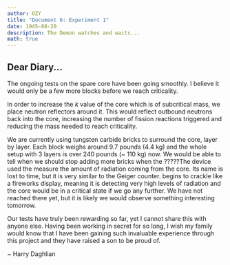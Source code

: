 ```yaml
---
author: OZY
title: "Document 6: Experiment 1"
date: 1945-08-20
description: The Demon watches and waits... 
math: true
---
```


## Dear Diary...

The ongoing tests on the spare core have been going smoothly. I believe it would only be a few more blocks before we reach criticality.

In order to increase the $k$ value of the core which is of subcritical mass, we place neutron reflectors around it. This would reflect outbound neutrons back into the core, increasing the number of fission reactions triggered and reducing the mass needed to reach criticality. 

We are currently using tungsten carbide bricks to surround the core, layer by layer. Each block weighs around 9.7 pounds (4.4 kg) and the whole setup with 3 layers is over 240 pounds (~ 110 kg) now. We would be able to tell when we should stop adding more bricks when the <a class="tooltip">?????<span>The device used the measure the amount of radiation coming from the core. Its name is lost to time, but it is very similar to the Geiger counter.</span></a> begins to crackle like a fireworks display, meaning it is detecting very high levels of radiation and the core would be in a critical state if we go any further. We have not reached there yet, but it is likely we would observe something interesting tomorrow.

Our tests have truly been rewarding so far, yet I cannot share this with anyone else. Having been working in secret for so long, I wish my family would know that I have been gaining such invaluable experience through this project and they have raised a son to be proud of.

~ Harry Daghlian

